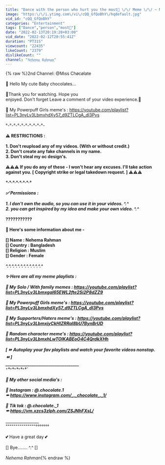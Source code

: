 ```yaml
---
title: "Dance with the person who hurt you the most💃 \/\/ Meme \/\/ ~ MLB🐞 ~"
image: "https:\/\/i.ytimg.com\/vi\/cQQ_GfQoBhY\/hqdefault.jpg"
vid_id: "cQQ_GfQoBhY"
categories: "Entertainment"
tags: ["Dance","person","most💃"]
date: "2022-02-13T20:19:20+03:00"
vid_date: "2022-02-12T20:55:41Z"
duration: "PT31S"
viewcount: "22435"
likeCount: "2379"
dislikeCount: ""
channel: "N͎e͎h͎e͎m͎a͎ R͎a͎h͎m͎a͎n͎"
---
```

{% raw %}2nd Channel: @Mıss Chøcølate <br /><br />🍭 Hello My cute Baby chocolates...<br /><br />🍦Thank you for watching. Hope you <br />enjoyed. Don't forget Leave a comment of your video experience.🍦<br /><br />🌈 My Powerpuff Girls meme's : <a rel="nofollow" target="blank" href="https://youtube.com/playlist?list=PL3nyLv3LbmxhdXy57_d9ZTLCgA_dl3Pvs">https://youtube.com/playlist?list=PL3nyLv3LbmxhdXy57_d9ZTLCgA_dl3Pvs</a><br /><br />°-°-°-°-°-°-°-°-°-°-______________________________<br /><br />⚠ RESTRICTIONS :<br /><br />1. Don't reupload any of my videos. (With or without credit.)<br />2. Don't create any fake channels in my name.<br />3. Don't steal my oc design's.<br /><br />⚠⚠⚠ If you do any of these - I won't hear any excuses. I'll take action against you. [ Copyright strike or legal takedown request. ] ⚠⚠⚠<br />_______________________________________<br />°·°·°·°·°·°·°·°<br /><br />✅ Permissions :<br /><br />1. I don't own the audio, so you can use it in your videos. ^.^<br />2. you can get inspired by my idea and make your own video. ^.^<br />___________________________________<br />???????????<br /><br />🍁 Here's some information about me -<br /><br />[] Name : Nehema Rahman<br />[] Country : Bangladesh<br />[] Religion : Muslim <br />[] Gender : Female <br />___________________________________<br />^.^.^.^.^.^.^.^.^.^.^.^.^<br /><br />✨ Here are all my meme playlists :<br /><br />🍭 My Solo / With family memes : <a rel="nofollow" target="blank" href="https://youtube.com/playlist?list=PL3nyLv3LbmxgaI65EWL2fte2Si2P8dZZ9">https://youtube.com/playlist?list=PL3nyLv3LbmxgaI65EWL2fte2Si2P8dZZ9</a><br /><br />🌈 My Powerpuff Girls meme's : <a rel="nofollow" target="blank" href="https://youtube.com/playlist?list=PL3nyLv3LbmxhdXy57_d9ZTLCgA_dl3Pvs">https://youtube.com/playlist?list=PL3nyLv3LbmxhdXy57_d9ZTLCgA_dl3Pvs</a><br /><br />👑 My Supporters/Haters meme's : <a rel="nofollow" target="blank" href="https://youtube.com/playlist?list=PL3nyLv3LbmxjyCkHIZRRaI8bU7BynBrUD">https://youtube.com/playlist?list=PL3nyLv3LbmxjyCkHIZRRaI8bU7BynBrUD</a><br /><br />🎀 Random character meme's : <a rel="nofollow" target="blank" href="https://youtube.com/playlist?list=PL3nyLv3LbmxhLwTOlKABEoO4C4QrdkXHh">https://youtube.com/playlist?list=PL3nyLv3LbmxhLwTOlKABEoO4C4QrdkXHh</a><br /><br />[ ⏩ Autoplay your fav playlists and watch your favorite videos nonstop. ⏪ ] <br />_____________________________________<br />`°`°`°`°`°`°`°`°`°`°`<br /><br />🍉 My other social media's :<br /><br />🍭 Instagram : @_._chocolate_._1<br />✒ <a rel="nofollow" target="blank" href="https://www.instagram.com/_._chocolate_._1/">https://www.instagram.com/_._chocolate_._1/</a> <br /><br />🍭 Tik tok : @_._chocolate_._1<br />✒ <a rel="nofollow" target="blank" href="https://vm.xzcs3zlph.com/ZSJNhFXsL/">https://vm.xzcs3zlph.com/ZSJNhFXsL/</a><br /><br />__________________________<br />&quot;&quot;&quot;&quot;&quot;&quot;&quot;&quot;&quot;&quot;&quot;&quot;&quot;&quot;&quot;°°°°°°°<br /><br />💕 Have a great day 💕<br /><br />      [] Bye........ ^.^ [] <br /><br />                    _Nehema Rahman_{% endraw %}
